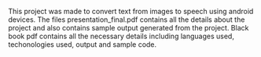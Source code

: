 This project was made to convert text from images to speech using android devices.
The files presentation_final.pdf contains all the details about the project and also contains sample output generated from the project.
Black book pdf contains all the necessary details including languages used, techonologies used, output and sample code.
